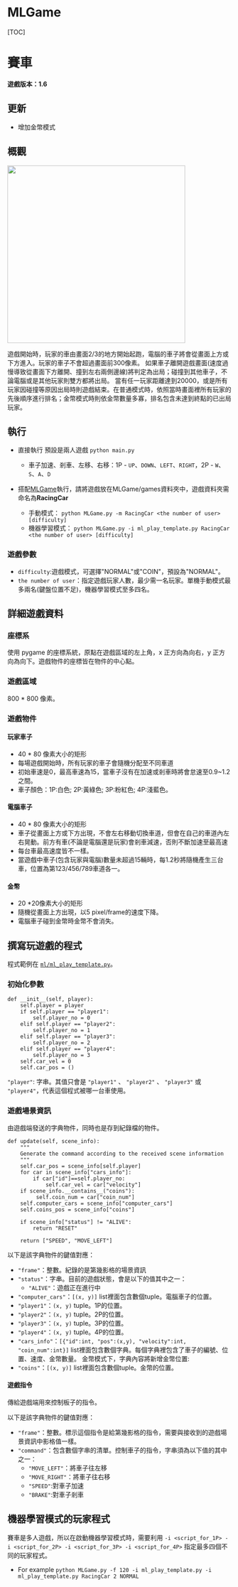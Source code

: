 # MLGame

[TOC]
# 賽車

**遊戲版本：1.6**

## 更新
* 增加金幣模式

## 概觀

<img src="https://imgur.com/8oICWua.gif" height="400px" />

遊戲開始時，玩家的車由畫面2/3的地方開始起跑，電腦的車子將會從畫面上方或下方進入。玩家的車子不會超過畫面前300像素。
如果車子離開遊戲畫面(速度過慢導致從畫面下方離開、撞到左右兩側邊線)將判定為出局；碰撞到其他車子，不論電腦或是其他玩家則雙方都將出局。
當有任一玩家距離達到20000，或是所有玩家因碰撞等原因出局時則遊戲結束。在普通模式時，依照當時畫面裡所有玩家的先後順序進行排名；金幣模式時則依金幣數量多寡，排名包含未達到終點的已出局玩家。

## 執行
* 直接執行 預設是兩人遊戲
`python main.py`
    * 車子加速、剎車、左移、右移：1P - `UP`、`DOWN`、`LEFT`、`RIGHT`，2P - `W`、`S`、`A`、`D`
    

* 搭配[MLGame](https://github.com/LanKuDot/MLGame)執行，請將遊戲放在MLGame/games資料夾中，遊戲資料夾需命名為**RacingCar**
    * 手動模式：
`python MLGame.py -m RacingCar <the number of user> [difficulty]`
    * 機器學習模式：
`python MLGame.py -i ml_play_template.py RacingCar <the number of user> [difficulty]`

### 遊戲參數

* `difficulty`:遊戲模式，可選擇"NORMAL"或"COIN"，預設為"NORMAL"。
* `the number of user`：指定遊戲玩家人數，最少需一名玩家。單機手動模式最多兩名(鍵盤位置不足)，機器學習模式至多四名。

## 詳細遊戲資料

### 座標系

使用 pygame 的座標系統，原點在遊戲區域的左上角，x 正方向為向右，y 正方向為向下。遊戲物件的座標皆在物件的中心點。

### 遊戲區域

800 \* 800 像素。

### 遊戲物件

#### 玩家車子

* 40 \* 80 像素大小的矩形
* 每場遊戲開始時，所有玩家的車子會隨機分配至不同車道
* 初始車速是0，最高車速為15，當車子沒有在加速或剎車時將會怠速至0.9~1.2之間。
* 車子顏色：1P:白色; 2P:黃綠色; 3P:粉紅色; 4P:淺藍色。

#### 電腦車子

* 40 \* 80 像素大小的矩形
* 車子從畫面上方或下方出現，不會左右移動切換車道，但會在自己的車道內左右晃動。前方有車(不論是電腦還是玩家)會剎車減速，否則不斷加速至最高速
* 每台車最高速度皆不一樣。
* 當遊戲中車子(包含玩家與電腦)數量未超過15輛時，每1.2秒將隨機產生三台車，位置為第123/456/789車道各一。

#### 金幣
* 20 \*20像素大小的矩形
* 隨機從畫面上方出現，以5 pixel/frame的速度下降。
* 電腦車子碰到金幣時金幣不會消失。

## 撰寫玩遊戲的程式

程式範例在 [`ml/ml_play_template.py`](https://github.com/yen900611/RacingCar/blob/master/ml/ml_play_template.py)。


### 初始化參數
```python=2
def __init__(self, player):
    self.player = player
    if self.player == "player1":
        self.player_no = 0
    elif self.player == "player2":
        self.player_no = 1
    elif self.player == "player3":
        self.player_no = 2
    elif self.player == "player4":
        self.player_no = 3
    self.car_vel = 0
    self.car_pos = ()
```
`"player"`: 字串。其值只會是 `"player1"` 、 `"player2"` 、 `"player3"` 或 `"player4"`，代表這個程式被哪一台車使用。


### 遊戲場景資訊

由遊戲端發送的字典物件，同時也是存到紀錄檔的物件。
```python=17
def update(self, scene_info):
    """
    Generate the command according to the received scene information
    """
    self.car_pos = scene_info[self.player]
    for car in scene_info["cars_info"]:
        if car["id"]==self.player_no:
            self.car_vel = car["velocity"]
    if scene_info.__contains__("coins"):
         self.coin_num = car["coin_num"]
    self.computer_cars = scene_info["computer_cars"]
    self.coins_pos = scene_info["coins"]

    if scene_info["status"] != "ALIVE":
        return "RESET"

    return ["SPEED", "MOVE_LEFT"]

```
以下是該字典物件的鍵值對應：

* `"frame"`：整數。紀錄的是第幾影格的場景資訊
* `"status"`：字串。目前的遊戲狀態，會是以下的值其中之一：
    * `"ALIVE"`：遊戲正在進行中
* `"computer_cars"`：`[(x, y)]` list裡面包含數個tuple。電腦車子的位置。
* `"player1"`：`(x, y)` tuple。1P的位置。
* `"player2"`：`(x, y)` tuple。2P的位置。
* `"player3"`：`(x, y)` tuple。3P的位置。
* `"player4"`：`(x, y)` tuple。4P的位置。
* `"cars_info"`：`[{"id":int, "pos":(x,y), "velocity":int, "coin_num":int}]` list裡面包含數個字典。每個字典裡包含了車子的編號、位置、速度、金幣數量。
金幣模式下，字典內容將新增金幣位置:
* `"coins"`：`[(x, y)]` list裡面包含數個tuple。金幣的位置。

#### 遊戲指令

傳給遊戲端用來控制板子的指令。

以下是該字典物件的鍵值對應：

* `"frame"`：整數。標示這個指令是給第幾影格的指令，需要與接收到的遊戲場景資訊中影格值一樣。
* `"command"`：包含數個字串的清單。控制車子的指令，字串須為以下值的其中之一：
    * `"MOVE_LEFT"`：將車子往左移
    * `"MOVE_RIGHT"`：將車子往右移
    * `"SPEED"`:對車子加速
    * `"BRAKE"`:對車子剎車

## 機器學習模式的玩家程式

賽車是多人遊戲，所以在啟動機器學習模式時，需要利用 `-i <script_for_1P> -i <script_for_2P> -i <script_for_3P> -i <script_for_4P>` 指定最多四個不同的玩家程式。
* For example
`python MLGame.py -f 120 -i ml_play_template.py -i ml_play_template.py RacingCar 2 NORMAL`
